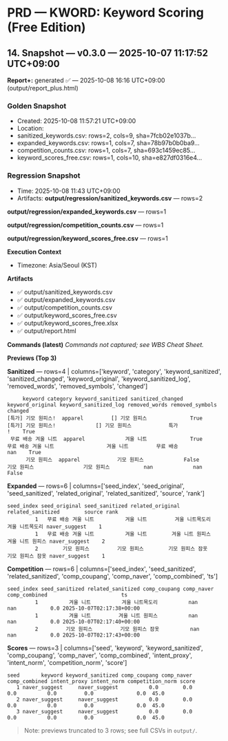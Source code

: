 # PRD — KWORD: Keyword Scoring (Free Edition)
## 14. Snapshot — v0.3.0 — 2025-10-07 11:17:52 UTC+09:00
**Report+:** generated ✅ — 2025-10-08 16:16 UTC+09:00 (output/report_plus.html)
### Golden Snapshot
- Created: 2025-10-08 11:57:21 UTC+09:00
- Location: 
- sanitized_keywords.csv: rows=2, cols=9, sha=7fcb02e1037b…
- expanded_keywords.csv: rows=1, cols=7, sha=78b97b0b0ba9…
- competition_counts.csv: rows=1, cols=7, sha=693c1459ec85…
- keyword_scores_free.csv: rows=1, cols=10, sha=e827df0316e4…

### Regression Snapshot
- Time: 2025-10-08 11:43 UTC+09:00
- Artifacts:
**output/regression/sanitized_keywords.csv** — rows=2

**output/regression/expanded_keywords.csv** — rows=1

**output/regression/competition_counts.csv** — rows=1

**output/regression/keyword_scores_free.csv** — rows=1


**Execution Context**
- Timezone: Asia/Seoul (KST)

**Artifacts**
- ✅ output/sanitized_keywords.csv
- ✅ output/expanded_keywords.csv
- ✅ output/competition_counts.csv
- ✅ output/keyword_scores_free.csv
- ✅ output/keyword_scores_free.xlsx
- ✅ output/report.html

**Commands (latest)**
_Commands not captured; see WBS Cheat Sheet._

**Previews (Top 3)**

**Sanitized** — rows=4 | columns=['keyword', 'category', 'keyword_sanitized', 'sanitized_changed', 'keyword_original', 'keyword_sanitized_log', 'removed_words', 'removed_symbols', 'changed']
```
     keyword category keyword_sanitized sanitized_changed keyword_original keyword_sanitized_log removed_words removed_symbols changed
[특가] 기모 원피스!  apparel         [] 기모 원피스              True     [특가] 기모 원피스!             [] 기모 원피스            특가               !    True
 무료 배송 겨울 니트  apparel             겨울 니트              True      무료 배송 겨울 니트                 겨울 니트         무료 배송             nan    True
      기모 원피스  apparel            기모 원피스             False           기모 원피스                기모 원피스           nan             nan   False
```

**Expanded** — rows=6 | columns=['seed_index', 'seed_original', 'seed_sanitized', 'related_original', 'related_sanitized', 'source', 'rank']
```
seed_index seed_original seed_sanitized related_original related_sanitized        source rank
         1   무료 배송 겨울 니트          겨울 니트         겨울 니트목도리          겨울 니트목도리 naver_suggest    1
         1   무료 배송 겨울 니트          겨울 니트        겨울 니트 원피스         겨울 니트 원피스 naver_suggest    2
         2        기모 원피스         기모 원피스        기모 원피스 잠옷         기모 원피스 잠옷 naver_suggest    1
```

**Competition** — rows=6 | columns=['seed_index', 'seed_sanitized', 'related_sanitized', 'comp_coupang', 'comp_naver', 'comp_combined', 'ts']
```
seed_index seed_sanitized related_sanitized comp_coupang comp_naver comp_combined                        ts
         1          겨울 니트          겨울 니트목도리          nan        nan           0.0 2025-10-07T02:17:38+00:00
         1          겨울 니트         겨울 니트 원피스          nan        nan           0.0 2025-10-07T02:17:40+00:00
         2         기모 원피스         기모 원피스 잠옷          nan        nan           0.0 2025-10-07T02:17:43+00:00
```

**Scores** — rows=3 | columns=['seed', 'keyword', 'keyword_sanitized', 'comp_coupang', 'comp_naver', 'comp_combined', 'intent_proxy', 'intent_norm', 'competition_norm', 'score']
```
seed       keyword keyword_sanitized comp_coupang comp_naver comp_combined intent_proxy intent_norm competition_norm score
   1 naver_suggest     naver_suggest          0.0        0.0           0.0          0.0         0.0              0.0  45.0
   2 naver_suggest     naver_suggest          0.0        0.0           0.0          0.0         0.0              0.0  45.0
   3 naver_suggest     naver_suggest          0.0        0.0           0.0          0.0         0.0              0.0  45.0
```

> Note: previews truncated to 3 rows; see full CSVs in `output/`.
